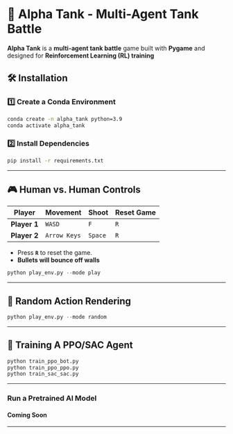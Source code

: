 # **🚀 Alpha Tank - Multi-Agent Tank Battle**
**Alpha Tank** is a **multi-agent tank battle** game built with **Pygame** and designed for **Reinforcement Learning (RL) training**

## **🛠 Installation**
### **1️⃣ Create a Conda Environment**
```bash
conda create -n alpha_tank python=3.9
conda activate alpha_tank
```

### **2️⃣ Install Dependencies**
```bash
pip install -r requirements.txt
```

---

## **🎮 Human vs. Human Controls**
| **Player** | **Movement** | **Shoot** | **Reset Game** |
|-----------|------------|---------|--------------|
| **Player 1** | `WASD` | `F` | `R` |
| **Player 2** | `Arrow Keys` | `Space` | `R` |

- Press **`R`** to reset the game.
- **Bullets will bounce off walls**

```python
python play_env.py --mode play
```
---

## **🤖 Random Action Rendering**
```python
python play_env.py --mode random
```

---

## **🚀 Training A PPO/SAC Agent**
```python
python train_ppo_bot.py
python train_ppo_ppo.py
python train_sac_sac.py
```

---
### **Run a Pretrained AI Model**
#### Coming Soon
---

